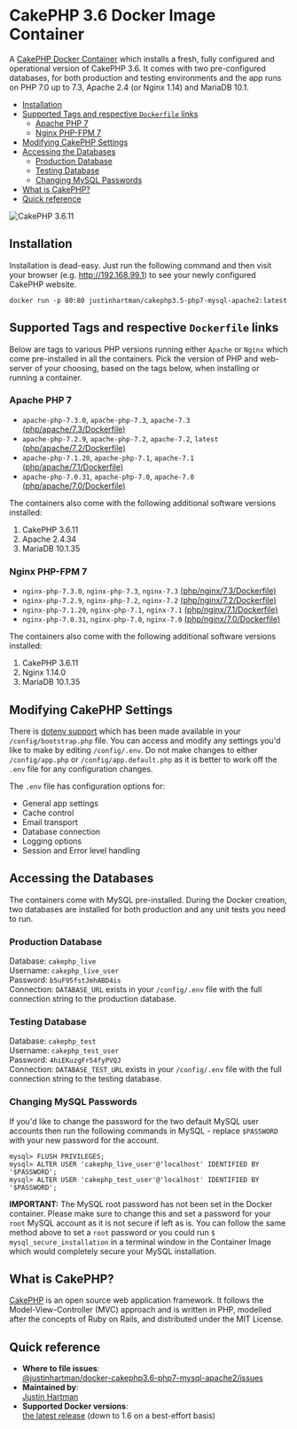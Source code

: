 # CakePHP 3.6 Docker Image Container

A [CakePHP Docker Container][docker] which installs a fresh, fully configured
and operational version of CakePHP 3.6. It comes with two pre-configured
databases, for both production and testing environments and the app runs on PHP
7.0 up to 7.3, Apache 2.4 (or Nginx 1.14) and MariaDB 10.1.

<!-- TOC START min:2 max:6 link:true update:true -->
- [Installation](#installation)
- [Supported Tags and respective `Dockerfile` links](#supported-tags-and-respective-dockerfile-links)
    - [Apache PHP 7](#apache-php-7)
    - [Nginx PHP-FPM 7](#nginx-php-fpm-7)
- [Modifying CakePHP Settings](#modifying-cakephp-settings)
- [Accessing the Databases](#accessing-the-databases)
    - [Production Database](#production-database)
    - [Testing Database](#testing-database)
    - [Changing MySQL Passwords](#changing-mysql-passwords)
- [What is CakePHP?](#what-is-cakephp)
- [Quick reference](#quick-reference)

<!-- TOC END -->
![CakePHP 3.6.11][screenshot]

## Installation

Installation is dead-easy. Just run the following command and then visit
your browser (e.g. http://192.168.99.1) to see your newly configured CakePHP
website.

```docker
docker run -p 80:80 justinhartman/cakephp3.5-php7-mysql-apache2:latest
```

## Supported Tags and respective `Dockerfile` links

Below are tags to various PHP versions running either `Apache` or `Nginx` which
come pre-installed in all the containers. Pick the version of PHP and web-server
of your choosing, based on the tags below, when installing or running a
container.

### Apache PHP 7

- `apache-php-7.3.0`, `apache-php-7.3`, `apache-7.3` [(php/apache/7.3/Dockerfile)][apache-7.3]
- `apache-php-7.2.9`, `apache-php-7.2`, `apache-7.2`, `latest` [(php/apache/7.2/Dockerfile)][apache-7.2]
- `apache-php-7.1.20`, `apache-php-7.1`, `apache-7.1` [(php/apache/7.1/Dockerfile)][apache-7.1]
- `apache-php-7.0.31`, `apache-php-7.0`, `apache-7.0` [(php/apache/7.0/Dockerfile)][apache-7.0]

The containers also come with the following additional software versions
installed:

1. CakePHP 3.6.11
1. Apache 2.4.34
1. MariaDB 10.1.35

### Nginx PHP-FPM 7

- `nginx-php-7.3.0`, `nginx-php-7.3`, `nginx-7.3` [(php/nginx/7.3/Dockerfile)][nginx-7.3]
- `nginx-php-7.2.9`, `nginx-php-7.2`, `nginx-7.2` [(php/nginx/7.2/Dockerfile)][nginx-7.2]
- `nginx-php-7.1.20`, `nginx-php-7.1`, `nginx-7.1` [(php/nginx/7.1/Dockerfile)][nginx-7.1]
- `nginx-php-7.0.31`, `nginx-php-7.0`, `nginx-7.0` [(php/nginx/7.0/Dockerfile)][nginx-7.0]

The containers also come with the following additional software versions
installed:

1. CakePHP 3.6.11
1. Nginx 1.14.0
1. MariaDB 10.1.35

## Modifying CakePHP Settings

There is [dotenv support][dotenv] which has been made available in your
`/config/bootstrap.php` file. You can access and modify any settings you'd like
to make by editing `/config/.env`. Do not make changes to either
`/config/app.php` or `/config/app.default.php` as it is better to work off the
`.env` file for any configuration changes.

The `.env` file has configuration options for:

- General app settings
- Cache control
- Email transport
- Database connection
- Logging options
- Session and Error level handling

## Accessing the Databases

The containers come with MySQL pre-installed. During the Docker creation, two
databases are installed for both production and any unit tests you need to run.

### Production Database

Database: `cakephp_live`  
Username: `cakephp_live_user`  
Password: `b5uF95fstJmhABD4is`  
Connection: `DATABASE_URL` exists in your `/config/.env` file with the full
connection string to the production database.

### Testing Database

Database: `cakephp_test`  
Username: `cakephp_test_user`  
Password: `4hiEKuzgFr54fyPVQJ`  
Connection: `DATABASE_TEST_URL` exists in your `/config/.env` file with the full
connection string to the testing database.

### Changing MySQL Passwords

If you'd like to change the password for the two default MySQL user accounts
then run the following commands in MySQL - replace `$PASSWORD` with your new
password for the account.

```mysql
mysql> FLUSH PRIVILEGES;
mysql> ALTER USER 'cakephp_live_user'@'localhost' IDENTIFIED BY '$PASSWORD';
mysql> ALTER USER 'cakephp_test_user'@'localhost' IDENTIFIED BY '$PASSWORD';
```

**IMPORTANT:** The MySQL root password has not been set in the Docker container.
Please make sure to change this and set a password for your `root` MySQL
account as it is not secure if left as is. You can follow the same method above
to set a `root` password or you could run `$ mysql_secure_installation` in a
terminal window in the Container Image which would completely secure your
MySQL installation.

## What is CakePHP?

[CakePHP][cakephp] is an open source web application framework. It follows the
Model-View-Controller (MVC) approach and is written in PHP, modelled after the
concepts of Ruby on Rails, and distributed under the MIT License.

## Quick reference

- **Where to file issues**:  
  [@justinhartman/docker-cakephp3.6-php7-mysql-apache2/issues][issues]
- **Maintained by**:  
  [Justin Hartman][justinhartman]
- **Supported Docker versions**:  
  [the latest release][releases] (down to 1.6 on a best-effort basis)

[screenshot]: https://raw.githubusercontent.com/justinhartman/docker-cakephp3.6-php7-mysql-apache2/master/cakephp_3.6.11.png
[cakephp]: http://cakephp.org
[docker]: https://hub.docker.com/r/justinhartman/cakephp3.5-php7-mysql-apache2/
[dotenv]: https://github.com/josegonzalez/php-dotenv
[justinhartman]: https://github.com/justinhartman
[issues]: https://github.com/justinhartman/docker-cakephp3.6-php7-mysql-apache2/issues
[releases]: https://github.com/docker/docker-ce/releases/latest
[apache-7.3]: https://github.com/justinhartman/docker-cakephp3.5-php7-mysql-apache2/blob/31b8ee0fb796e6c5d43c9f78f6536b77dbbfc04b/php/apache/7.3/Dockerfile
[apache-7.2]: https://github.com/justinhartman/docker-cakephp3.5-php7-mysql-apache2/blob/31b8ee0fb796e6c5d43c9f78f6536b77dbbfc04b/php/apache/7.2/Dockerfile
[apache-7.1]: https://github.com/justinhartman/docker-cakephp3.5-php7-mysql-apache2/blob/31b8ee0fb796e6c5d43c9f78f6536b77dbbfc04b/php/apache/7.1/Dockerfile
[apache-7.0]: https://github.com/justinhartman/docker-cakephp3.5-php7-mysql-apache2/blob/31b8ee0fb796e6c5d43c9f78f6536b77dbbfc04b/php/apache/7.0/Dockerfile
[nginx-7.3]: https://github.com/justinhartman/docker-cakephp3.5-php7-mysql-apache2/blob/31b8ee0fb796e6c5d43c9f78f6536b77dbbfc04b/php/nginx/7.3/Dockerfile
[nginx-7.2]: https://github.com/justinhartman/docker-cakephp3.5-php7-mysql-apache2/blob/31b8ee0fb796e6c5d43c9f78f6536b77dbbfc04b/php/nginx/7.2/Dockerfile
[nginx-7.1]: https://github.com/justinhartman/docker-cakephp3.5-php7-mysql-apache2/blob/31b8ee0fb796e6c5d43c9f78f6536b77dbbfc04b/php/nginx/7.1/Dockerfile
[nginx-7.0]: https://github.com/justinhartman/docker-cakephp3.5-php7-mysql-apache2/blob/31b8ee0fb796e6c5d43c9f78f6536b77dbbfc04b/php/nginx/7.0/Dockerfile
